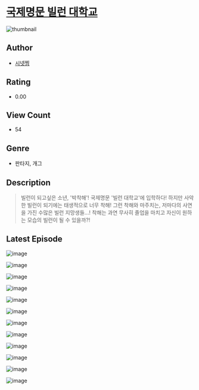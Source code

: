 # [국제명문 빌런 대학교](https://comic.naver.com/bestChallenge/list?titleId=810484)
![thumbnail](https://image-comic.pstatic.net/user_contents_data/challenge_comic/2023/05/23/upload_3617014354331187509_480x623.jpeg)

## Author
- [시넷찡](https://comic.naver.com/artistTitle?id=366925)

## Rating
- 0.00

## View Count
- 54

## Genre
- 판타지, 개그

## Description
> 빌런이 되고싶은 소년, '박착해'! 국제명문 '빌런 대학교'에 입학하다! 하지만 사악한 빌런이 되기에는 태생적으로 너무 착해! 그런 착해와 마주치는, 저마다의 사연을 가진 수많은 빌런 지망생들...! 착해는 과연 무사히 졸업을 마치고 자신이 원하는 모습의 빌런이 될 수 있을까?!


## Latest Episode
![image](https://image-comic.pstatic.net/user_contents_data/challenge_comic/2023/05/24/366925/upload_3833179225064617571.jpeg)

![image](https://image-comic.pstatic.net/user_contents_data/challenge_comic/2023/05/24/366925/upload_7363773945204453990.jpeg)

![image](https://image-comic.pstatic.net/user_contents_data/challenge_comic/2023/05/24/366925/upload_7076670349495001912.jpeg)

![image](https://image-comic.pstatic.net/user_contents_data/challenge_comic/2023/05/24/366925/upload_3977019745700556849.jpeg)

![image](https://image-comic.pstatic.net/user_contents_data/challenge_comic/2023/05/24/366925/upload_4134921496050219105.jpeg)

![image](https://image-comic.pstatic.net/user_contents_data/challenge_comic/2023/05/24/366925/upload_3977300134050817633.jpeg)

![image](https://image-comic.pstatic.net/user_contents_data/challenge_comic/2023/05/24/366925/upload_4049923976613738809.jpeg)

![image](https://image-comic.pstatic.net/user_contents_data/challenge_comic/2023/05/24/366925/upload_7148678464671409206.jpeg)

![image](https://image-comic.pstatic.net/user_contents_data/challenge_comic/2023/05/24/366925/upload_7364853467232876385.jpeg)

![image](https://image-comic.pstatic.net/user_contents_data/challenge_comic/2023/05/24/366925/upload_3834875793783349862.jpeg)

![image](https://image-comic.pstatic.net/user_contents_data/challenge_comic/2023/05/24/366925/upload_3618472311712671282.jpeg)

![image](https://image-comic.pstatic.net/user_contents_data/challenge_comic/2023/05/24/366925/upload_3775530722318836067.jpeg)
